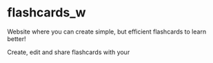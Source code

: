 # flashcards_w
Website where you can create simple, but efficient flashcards to learn better!

Create, edit and share flashcards with your